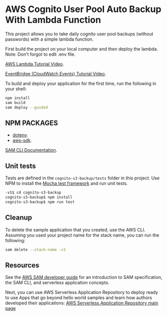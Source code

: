 # AWS Cognito User Pool Auto Backup With Lambda Function

This project allows you to take daily cognito user pool backups (without passwords) with a simple lambda function.

First build the project on your local computer and then deploy the lambda.
Note: Don't forgot to edit .env file.

[AWS Lambda Tutorial Video](https://www.youtube.com/watch?v=mhdX4znMd2Q&ab_channel=JonathanDavies).

[EventBridge (CloudWatch Events) Tutorial Video](https://www.youtube.com/watch?v=aDqxCYRDQNI&ab_channel=BeABetterDev).

To build and deploy your application for the first time, run the following in your shell:

```bash
npm install
sam build
sam deploy --guided
```

## NPM PACKAGES
 * [dotenv](https://www.npmjs.com/package/dotenv).
 * [aws-sdk](https://www.npmjs.com/package/aws-sdk).

[SAM CLI Documentation](https://docs.aws.amazon.com/serverless-application-model/latest/developerguide/serverless-sam-cli-logging.html).

## Unit tests

Tests are defined in the `cognito-s3-backup/tests` folder in this project. Use NPM to install the [Mocha test framework](https://mochajs.org/) and run unit tests.

```bash
-v1$ cd cognito-s3-backup
cognito-s3-backup$ npm install
cognito-s3-backup$ npm run test
```

## Cleanup

To delete the sample application that you created, use the AWS CLI. Assuming you used your project name for the stack name, you can run the following:

```bash
sam delete --stack-name -v1
```

## Resources

See the [AWS SAM developer guide](https://docs.aws.amazon.com/serverless-application-model/latest/developerguide/what-is-sam.html) for an introduction to SAM specification, the SAM CLI, and serverless application concepts.

Next, you can use AWS Serverless Application Repository to deploy ready to use Apps that go beyond hello world samples and learn how authors developed their applications: [AWS Serverless Application Repository main page](https://aws.amazon.com/serverless/serverlessrepo/)
